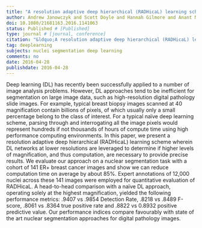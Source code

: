 ```yaml
---
title: "A resolution adaptive deep hierarchical (RADHicaL) learning scheme applied to nuclear segmentation of digital pathology images"
author: Andrew Janowczyk and Scott Doyle and Hannah Gilmore and Anant Madabhushi
doi: 10.1080/21681163.2016.1141063
status: Published # [Published]
type: journal # [journal, conference]
citation: "&ldquo;A resolution adaptive deep hierarchical (RADHicaL) learning scheme applied to nuclear segmentation of digital pathology images,&rdquo; <em>Computer Methods in Biomechanics and Biomedical Engineering: Imaging &amp; Visualization</em> (2016) <b>6</b>(3):270-276."
tag: deeplearning
subjects: nuclei segmentation deep learning
comments: no
date: 2016-04-28
publishdate: 2016-04-28
---
```


Deep learning (DL) has recently been successfully applied to a number of image
analysis problems. However, DL approaches tend to be inefficient for
segmentation on large image data, such as high-resolution digital pathology
slide images. For example, typical breast biopsy images scanned at 40
magnification contain billions of pixels, of which usually only a small
percentage belong to the class of interest. For a typical naïve deep learning
scheme, parsing through and interrogating all the image pixels would represent
hundreds if not thousands of hours of compute time using high performance
computing environments. In this paper, we present a resolution adaptive deep
hierarchical (RADHicaL) learning scheme wherein DL networks at lower resolutions
are leveraged to determine if higher levels of magnification, and thus
computation, are necessary to provide precise results. We evaluate our approach
on a nuclear segmentation task with a cohort of 141 ER+ breast cancer images and
show we can reduce computation time on average by about 85%. Expert annotations
of 12,000 nuclei across these 141 images were employed for quantitative
evaluation of RADHicaL. A head-to-head comparison with a naïve DL approach,
operating solely at the highest magnification, yielded the following performance
metrics: .9407 vs .9854 Detection Rate, .8218 vs .8489 F-score, .8061 vs .8364
true positive rate and .8822 vs 0.8932 positive predictive value. Our
performance indices compare favourably with state of the art nuclear
segmentation approaches for digital pathology images.
